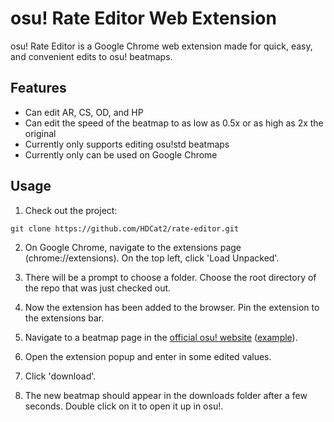 # osu! Rate Editor Web Extension

osu! Rate Editor is a Google Chrome web extension made for quick, easy, and convenient edits to osu! beatmaps. 

## Features

* Can edit AR, CS, OD, and HP
* Can edit the speed of the beatmap to as low as 0.5x or as high as 2x the original
* Currently only supports editing osu!std beatmaps
* Currently only can be used on Google Chrome

## Usage

1. Check out the project:
```
git clone https://github.com/HDCat2/rate-editor.git
```
2. On Google Chrome, navigate to the extensions page (chrome://extensions). On the top left, click 'Load Unpacked'.

3. There will be a prompt to choose a folder. Choose the root directory of the repo that was just checked out.

4. Now the extension has been added to the browser. Pin the extension to the extensions bar.

5. Navigate to a beatmap page in the [official osu! website](https://osu.ppy.sh) ([example](https://osu.ppy.sh/beatmapsets/39804#osu/129891)).

6. Open the extension popup and enter in some edited values.

7. Click 'download'.

8. The new beatmap should appear in the downloads folder after a few seconds. Double click on it to open it up in osu!.
